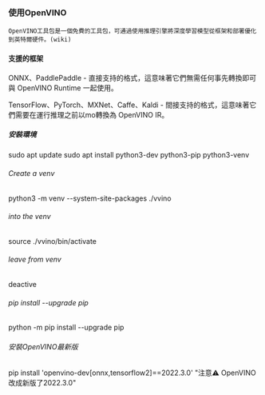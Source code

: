 ### 使用OpenVINO
`OpenVINO工具包是一個免費的工具包，可通過使用推理引擎將深度學習模型從框架和部署優化到英特爾硬件。(wiki)`

#### 支援的框架
ONNX、PaddlePaddle - 直接支持的格式，這意味著它們無需任何事先轉換即可與 OpenVINO Runtime 一起使用。

TensorFlow、PyTorch、MXNet、Caffe、Kaldi - 間接支持的格式，這意味著它們需要在運行推理之前以mo轉換為 OpenVINO IR。




##### 安裝環境

sudo apt update
sudo apt install python3-dev python3-pip python3-venv

###### Create a venv

 python3 -m venv --system-site-packages ./vvino

###### into the venv
 source ./vvino/bin/activate

###### leave from venv
 deactive
 
###### pip install --upgrade pip
python -m pip install --upgrade pip
 
 
###### 安裝OpenVINO最新版
 pip install 'openvino-dev[onnx,tensorflow2]==2022.3.0'   "注意⚠️ OpenVINO改成新版了2022.3.0"
